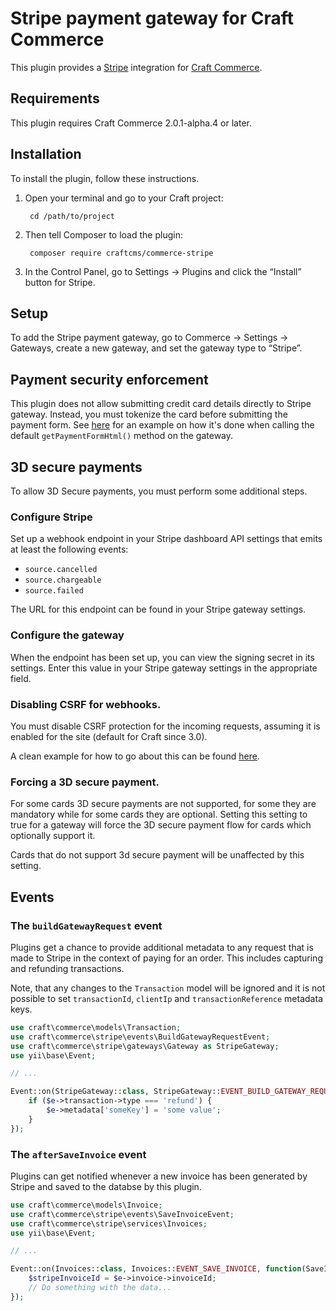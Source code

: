 Stripe payment gateway for Craft Commerce
=======================

This plugin provides a [Stripe](https://stripe.com/) integration for [Craft Commerce](https://craftcommerce.com/).


## Requirements

This plugin requires Craft Commerce 2.0.1-alpha.4 or later.


## Installation

To install the plugin, follow these instructions.

1. Open your terminal and go to your Craft project:

        cd /path/to/project

2. Then tell Composer to load the plugin:

        composer require craftcms/commerce-stripe

3. In the Control Panel, go to Settings → Plugins and click the “Install” button for Stripe.

## Setup

To add the Stripe payment gateway, go to Commerce → Settings → Gateways, create a new gateway, and set the gateway type to “Stripe”.

## Payment security enforcement

This plugin does not allow submitting credit card details directly to Stripe gateway. Instead, you must tokenize the card before submitting the payment form. See [here](src/resources/js/paymentForm.js) for an example on how it's done when calling the default `getPaymentFormHtml()` method on the gateway.

## 3D secure payments

To allow 3D Secure payments, you must perform some additional steps.

### Configure Stripe

Set up a webhook endpoint in your Stripe dashboard API settings that emits at least the following events:

 * `source.cancelled`
 * `source.chargeable`
 * `source.failed`

The URL for this endpoint can be found in your Stripe gateway settings.

### Configure the gateway

When the endpoint has been set up, you can view the signing secret in its settings. Enter this value in your Stripe gateway settings in the appropriate field.

### Disabling CSRF for webhooks.

You must disable CSRF protection for the incoming requests, assuming it is enabled for the site (default for Craft since 3.0).

A clean example for how to go about this can be found [here](https://craftcms.stackexchange.com/a/20301/258).

### Forcing a 3D secure payment.

For some cards 3D secure payments are not supported, for some they are mandatory while for some cards they are optional. Setting this setting to true for a gateway will force the 3D secure payment flow for cards which optionally support it.

Cards that do not support 3d secure payment will be unaffected by this setting.

## Events

### The `buildGatewayRequest` event

Plugins get a chance to provide additional metadata to any request that is made to Stripe in the context of paying for an order. This includes capturing and refunding transactions.

Note, that any changes to the `Transaction` model will be ignored and it is not possible to set `transactionId`, `clientIp` and `transactionReference` metadata keys.

```php
use craft\commerce\models\Transaction;
use craft\commerce\stripe\events\BuildGatewayRequestEvent;
use craft\commerce\stripe\gateways\Gateway as StripeGateway;
use yii\base\Event;

// ...

Event::on(StripeGateway::class, StripeGateway::EVENT_BUILD_GATEWAY_REQUEST, function(BuildGatewayRequestEvent $e) {
    if ($e->transaction->type === 'refund') {
        $e->metadata['someKey'] = 'some value';
    }
});
```

### The `afterSaveInvoice` event

Plugins can get notified whenever a new invoice has been generated by Stripe and saved to the databse by this plugin.

```php
use craft\commerce\models\Invoice;
use craft\commerce\stripe\events\SaveInvoiceEvent;
use craft\commerce\stripe\services\Invoices;
use yii\base\Event;

// ...

Event::on(Invoices::class, Invoices::EVENT_SAVE_INVOICE, function(SaveInvoiceEvent $e) {
    $stripeInvoiceId = $e->invoice->invoiceId;
    // Do something with the data...
});
```
